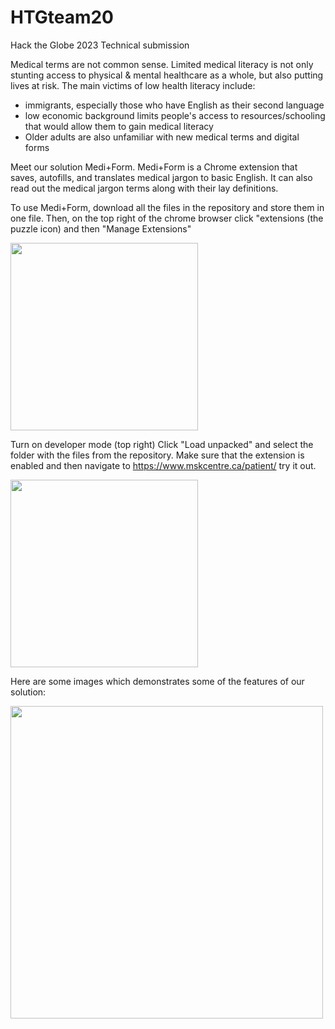 # HTGteam20
Hack the Globe 2023 Technical submission 

Medical terms are not common sense.
Limited medical literacy is not only stunting access to physical & mental healthcare as a whole, but also putting lives at risk.
The main victims of low health literacy include:
- immigrants, especially those who have English as their second language
- low economic background limits people's access to resources/schooling that would allow them to gain medical literacy
- Older adults are also unfamiliar with new medical terms and digital forms

Meet our solution Medi+Form.
Medi+Form is a Chrome extension that saves, autofills, and translates medical jargon to basic English.
It can also read out the medical jargon terms along with their lay definitions.

To use Medi+Form, download all the files in the repository and store them in one file. 
Then, on the top right of the chrome browser click "extensions  (the puzzle icon) and then "Manage Extensions"


<img src="https://user-images.githubusercontent.com/70763804/228899130-85095891-cbe2-4fe3-8b51-7366fda9ac92.png" width="300">

Turn on developer mode (top right)
Click "Load unpacked" and select the folder with the files from the repository.
Make sure that the extension is enabled and then navigate to https://www.mskcentre.ca/patient/ try it out.

<img src="https://user-images.githubusercontent.com/70763804/228900710-163764a2-cd6f-45c0-94e1-eebaab5ceca7.png" width="300">

Here are some images which demonstrates some of the features of our solution:

<img src="https://user-images.githubusercontent.com/70763804/228901449-4fd77e8e-459c-4b30-9a06-e4ab207c00ce.png" width="500">
<img src="https://user-images.githubusercontent.com/70763804/228901964-a3198856-5f84-4407-b743-4c9cb5f21cb0.png" width="500>


Note: The auto-fill feature only works for the above website, however, the medical jargon translation should for text on any webpage.
